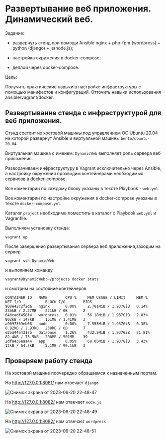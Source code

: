 # Развертывание веб приложения. Динамический веб.

Задание:

-  развернуть стенд при помощи Ansible nginx + php-fpm (wordpress) + python (django) + js(node.js);

- настройка окружения в docker-compose;

- деплой через docker-compose.

Цель:

Получить практические навыки в настройке инфраструктуры с помощью манифестов и конфигураций. Отточить навыки использования ansible/vagrant/docker.

## Развертывание стенда с инфраструктурой для веб приложения.

Стэнд состоит из хостовой машины под управлением ОС Ubuntu 20.04 на которой развернут Ansible и виртуальной машины `bento/ubuntu-20.04`.

Виртуальная машина с именем: `DynamicWeb` выполняет роль сервера веб приложения.

Разворачиваем инфраструктуру в Vagrant исключительно через Ansible, а настройку окружения прозводим контейнерами необходимых сервисов в docker-compose.

Все коментарии по каждому блоку указаны в тексте Playbook - `web.yml`.

Все коментарии по настройке окружения в docker-compose указаны в тексте `docker-compose.yml`.

Каталог `project` необходимо поместить в каталог с Playbook `web.yml` и Vagranfile.

Выполняем установку стенда:

```
vagrant up
```
После завершения развертывания сервера веб приложения,заходим на сервер 

```
vagrant ssh DynamicWeb
```
и выполняем команду
```
vagrant@DynamicWeb:~/project$ docker stats
```
и смотрим на состояние контейнеров
```
CONTAINER ID   NAME        CPU %     MEM USAGE / LIMIT     MEM %     NET I/O           BLOCK I/O        PIDS
908e42c2f2da   nginx       0.00%     2.781MiB / 1.937GiB   0.14%     236kB / 2.27MB    221kB / 0B       2
64bcadf458f4   wordpress   0.01%     56.18MiB / 1.937GiB   2.83%     802kB / 147kB     151MB / 1.41MB   3
a9097369eb68   node        0.00%     7.555MiB / 1.937GiB   0.38%     8.92kB / 2.93kB   238kB / 0B       7
e2bd4464317b   database    1.26%     432.5MiB / 1.937GiB   21.81%    82.4kB / 73.5kB   200MB / 501MB    39
2df8436eaa44   app         0.05%     68.05MiB / 1.937GiB   3.43%     12kB / 64.3kB     5.1MB / 90.1kB   3
```
## Проверяем работу стенда

На хостовой машине поочередно обращаемся к назначенным портам.

На http://127.0.0.1:8081/ нам отвечает `django`

![Снимок экрана от 2023-06-20 22-48-47](https://github.com/skyfly535/26WH_WEB/assets/114483769/c15d8abb-2b40-4c25-834a-792423e2c791)

На http://127.0.0.1:8082/ нам отвечает `node.js`

![Снимок экрана от 2023-06-20 22-48-49](https://github.com/skyfly535/26WH_WEB/assets/114483769/287450d6-2260-449e-a3a8-eb2a41597275)

На http://127.0.0.1:8082/ нам отвечает `wordpress`

![Снимок экрана от 2023-06-20 22-48-51](https://github.com/skyfly535/26WH_WEB/assets/114483769/c2703f56-ab86-497b-8021-b5d0e62c92c1)
